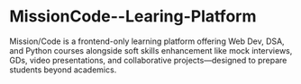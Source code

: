 # MissionCode--Learing-Platform
Mission/Code is a frontend-only learning platform offering Web Dev, DSA, and Python courses alongside soft skills enhancement like mock interviews, GDs, video presentations, and collaborative projects—designed to prepare students beyond academics.

